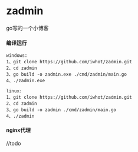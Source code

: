 # zadmin
go写的一个小博客


#### 编译运行
```
windows:
1、git clone https://github.com/iwhot/zadmin.git
2、cd zadmin
3、go build -o zadmin.exe ./cmd/zadmin/main.go
4、./zadmin.exe

linux:
1、git clone https://github.com/iwhot/zadmin.git
2、cd zadmin
3、go build -o zadmin ./cmd/zadmin/main.go
4、./zadmin
```

#### nginx代理
//todo